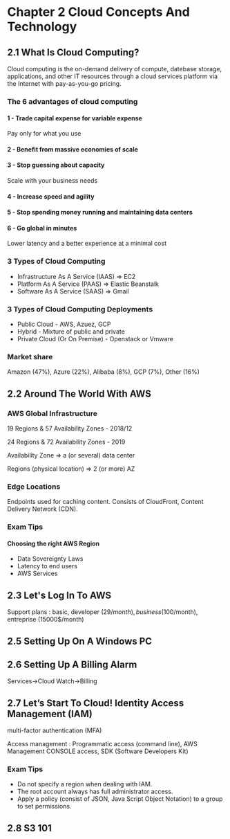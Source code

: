# Chapter 2 Cloud Concepts And Technology

## 2.1 What Is Cloud Computing?
Cloud computing is the on-demand delivery of compute, datebase storage, applications, and other IT resources through a cloud services platform via the Internet with pay-as-you-go pricing.

### The 6 advantages of cloud computing
#### 1 - Trade capital expense for variable expense
Pay only for what you use
#### 2 - Benefit from massive economies of scale
#### 3 - Stop guessing about capacity
Scale with your business needs
#### 4 - Increase speed and agility
#### 5 - Stop spending money running and maintaining data centers
#### 6 - Go global in minutes
Lower latency and a better experience at a minimal cost

### 3 Types of Cloud Computing
- Infrastructure As A Service (IAAS) => EC2
- Platform As A Service (PAAS) => Elastic Beanstalk
- Software As A Service (SAAS) => Gmail

### 3 Types of Cloud Computing Deployments
- Public Cloud - AWS, Azuez, GCP
- Hybrid - Mixture of public and private
- Private Cloud (Or On Premise) - Openstack or Vmware

### Market share
Amazon (47%), Azure (22%), Alibaba (8%), GCP (7%), Other (16%)

## 2.2 Around The World With AWS
### AWS Global Infrastructure
19 Regions & 57 Availability Zones - 2018/12

24 Regions & 72 Availability Zones - 2019

Availability Zone => a (or several) data center

Regions (physical location) => 2 (or more) AZ

### Edge Locations
Endpoints used for caching content. Consists of CloudFront, Content Delivery Network (CDN).

### Exam Tips
#### Choosing the right AWS Region
- Data Sovereignty Laws
- Latency to end users
- AWS Services

## 2.3 Let's Log In To AWS
Support plans : basic, developer (29$/month), business (100$/month), entreprise (15000$/month)

## 2.5 Setting Up On A Windows PC

## 2.6 Setting Up A Billing Alarm
Services->Cloud Watch->Billing

## 2.7 Let’s Start To Cloud! Identity Access Management (IAM)
multi-factor authentication (MFA)

Access management : Programmatic access (command line), AWS Management CONSOLE access, SDK (Software Developers Kit)

### Exam Tips
- Do not specify a region when dealing with IAM.
- The root account always has full administrator access.
- Apply a policy (consist of JSON, Java Script Object Notation) to a group to set permissions.

## 2.8 S3 101
